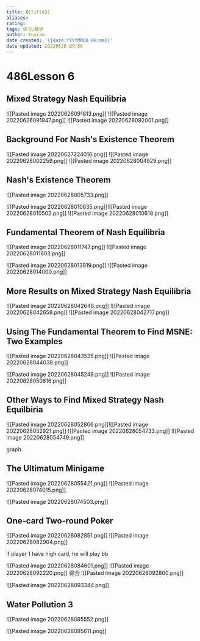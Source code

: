 ```yaml
---
title: {{title}}
aliases: 
rating:
tags: 学习/数学
author: tusrau
date created: '{{date:YYYYMMDD HH:mm}}'
date updated: 20220628 09:56
---
```


# 486Lesson 6

## **Mixed Strategy Nash Equilibria**

![[Pasted image 20220626091813.png]]
![[Pasted image 20220626091947.png]]
![[Pasted image 20220626092001.png]]

## **Background For Nash's Existence Theorem**

![[Pasted image 20220627224016.png]]
![[Pasted image 20220628002259.png]]
![[Pasted image 20220628004929.png]]

## **Nash's Existence Theorem**

![[Pasted image 20220628005733.png]]

![[Pasted image 20220628010635.png]]![[Pasted image 20220628010502.png]]
![[Pasted image 20220628010618.png]]

## **Fundamental Theorem of Nash Equilibria**

![[Pasted image 20220628011747.png]]
![[Pasted image 20220628011803.png]]

![[Pasted image 20220628013919.png]]
![[Pasted image 20220628014000.png]]

## **More Results on Mixed Strategy Nash Equilibria**

![[Pasted image 20220628042648.png]]
![[Pasted image 20220628042658.png]]
![[Pasted image 20220628042717.png]]

## **Using The Fundamental Theorem to Find MSNE: Two Examples**

![[Pasted image 20220628043535.png]]
![[Pasted image 20220628044038.png]]

![[Pasted image 20220628045248.png]]
![[Pasted image 20220628050816.png]]

## **Other Ways to Find Mixed Strategy Nash Equilbiria**

![[Pasted image 20220628052806.png]]![[Pasted image 20220628052921.png]]
![[Pasted image 20220628054733.png]]
![[Pasted image 20220628054749.png]]

graph

## **The Ultimatum Minigame**

![[Pasted image 20220628055421.png]]
![[Pasted image 20220628074015.png]]

![[Pasted image 20220628074503.png]]

## **One-card Two-round Poker**

![[Pasted image 20220628082851.png]]
![[Pasted image 20220628082904.png]]

if player 1 have high card, he will play bb

![[Pasted image 20220628084601.png]]
![[Pasted image 20220628092220.png]]
综合
![[Pasted image 20220628092800.png]]

![[Pasted image 20220628093344.png]]

## **Water Pollution 3**

![[Pasted image 20220628095552.png]]

![[Pasted image 20220628095611.png]]
